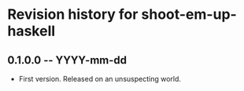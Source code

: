 # Revision history for shoot-em-up-haskell

## 0.1.0.0 -- YYYY-mm-dd

* First version. Released on an unsuspecting world.
